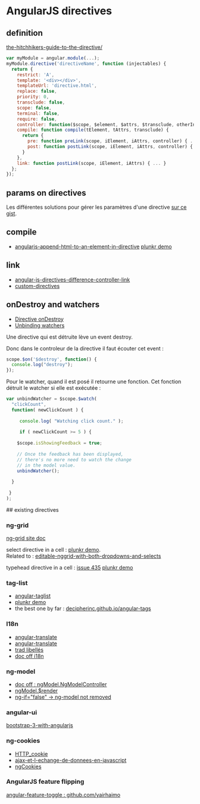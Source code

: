 # AngularJS directives

## definition

[the-hitchhikers-guide-to-the-directive/](http://amitgharat.wordpress.com/2013/06/08/the-hitchhikers-guide-to-the-directive/)

```javascript
var myModule = angular.module(...); 
myModule.directive('directiveName', function (injectables) {
  return {
    restrict: 'A',
    template: '<div></div>',
    templateUrl: 'directive.html',
    replace: false,
    priority: 0,
    transclude: false,
    scope: false,
    terminal: false,
    require: false,
    controller: function($scope, $element, $attrs, $transclude, otherInjectables) { ... },
    compile: function compile(tElement, tAttrs, transclude) {
      return {
        pre: function preLink(scope, iElement, iAttrs, controller) { ... },
        post: function postLink(scope, iElement, iAttrs, controller) { ... }
      }
    },
    link: function postLink(scope, iElement, iAttrs) { ... }
  };
});
```

## params on directives

Les différentes solutions pour gérer les paramètres d'une directive [sur ce gist](https://gist.github.com/CMCDragonkai/6282750).

## compile

- [angularjs-append-html-to-an-element-in-directive](http://stackoverflow.com/questions/21452706/angularjs-append-html-to-an-element-in-directive-and-make-a-local-function-to) [plunkr demo](http://plnkr.co/edit/IlTIWrvG5lA0B4JwEPoS?p=info)

## link

- [angular-js-directives-difference-controller-link](http://jasonmore.net/angular-js-directives-difference-controller-link/)
- [custom-directives](http://tutorials.jenkov.com/angularjs/custom-directives.html)

## onDestroy and watchers

- [Directive onDestroy](http://stackoverflow.com/questions/17203005/angularjs-directive-destroy)
- [Unbinding watchers](http://www.bennadel.com/blog/2480-unbinding-watch-listeners-in-angularjs.htm)

Une directive qui est détruite lève un event destroy.

Donc dans le controleur de la directive il faut écouter cet event :
```javascript
scope.$on('$destroy', function() {
  console.log("destroy");
});
```

Pour le watcher, quand il est posé il retourne une fonction. Cet fonction détruit le watcher si elle est exécutée :
```javascript
var unbindWatcher = $scope.$watch(
  "clickCount",
  function( newClickCount ) {
 
     console.log( "Watching click count." );
 
     if ( newClickCount >= 5 ) {
 
    $scope.isShowingFeedback = true;
 
    // Once the feedback has been displayed,
    // there's no more need to watch the change
    // in the model value.
    unbindWatcher();
 
  }
 
 }
);

```

## existing directives

### ng-grid

[ng-grid site doc](http://ui-grid.info/)

select directive in a cell :
[plunkr demo](http://plnkr.co/edit/VABAEu?p=preview).  
Related to : [editable-nggrid-with-both-dropdowns-and-selects](http://technpol.wordpress.com/2013/12/06/editable-nggrid-with-both-dropdowns-and-selects/)

typehead directive in a cell : [issue 435](https://github.com/angular-ui/ng-grid/issues/435)
[plunkr demo](http://plnkr.co/edit/cum0CBuoJUvGIBu85aBS?p=preview)

### tag-list

- [angular-taglist](https://github.com/chrispittman/angular-taglist)
- [plunkr demo](http://plnkr.co/edit/0vzZsn70SGQkIKKZoVEP?p=preview)
- the best one by far : [decipherinc.github.io/angular-tags](http://decipherinc.github.io/angular-tags/)

### l18n

- [angular-translate](http://pascalprecht.github.io/angular-translate/)
- [angular-translate](http://www.ng-newsletter.com/posts/angular-translate.html)
- [trad libellés](http://www.frangular.com/2012/12/traduction-des-libelles-dans-les-vues-angularjs.html)
- [doc off i18n](http://docs.angularjs.org/guide/i18n)

### ng-model

- [doc off : ngModel.NgModelController](https://docs.angularjs.org/api/ng/type/ngModel.NgModelController)
- [ngModel.$render](http://stackoverflow.com/questions/21083543/when-ngmodels-render-is-called-in-angularjs)
- [ng-if="false" -> ng-model not removed](http://stackoverflow.com/questions/24042811/angularjs-ng-if-hiddenremoved-ng-model-variable-not-removed-from-scope)

### angular-ui

[bootstrap-3-with-angularjs](http://stackoverflow.com/questions/16327846/bootstrap-3-with-angularjs)

### ng-cookies

- [HTTP_cookie](http://en.wikipedia.org/wiki/HTTP_cookie#Setting_a_cookie)
- [ajax-et-l-echange-de-donnees-en-javascript](http://fr.openclassrooms.com/informatique/cours/ajax-et-l-echange-de-donnees-en-javascript/les-cookies-1)
- [ngCookies](https://docs.angularjs.org/api/ngCookies)

### AngularJS feature flipping

[angular-feature-toggle : github.com/yairhaimo](https://github.com/yairhaimo/angular-feature-toggle)
